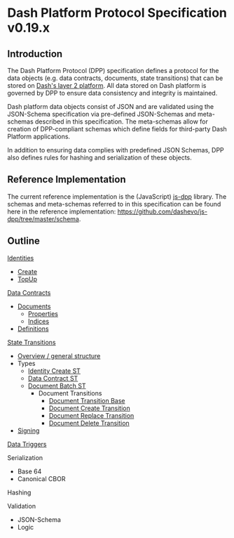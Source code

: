 # Dash Platform Protocol Specification v0.19.x

## Introduction

The Dash Platform Protocol (DPP) specification defines a protocol for the data objects (e.g.  data contracts, documents, state transitions) that can be stored on [Dash's layer 2 platform](https://dashplatform.readme.io/docs/introduction-what-is-dash-platform). All data stored on Dash platform is governed by DPP to ensure data consistency and integrity is maintained.

Dash platform data objects consist of JSON and are validated using the JSON-Schema specification via pre-defined JSON-Schemas and meta-schemas described in this specification. The meta-schemas allow for creation of DPP-compliant schemas which define fields for third-party Dash Platform applications.

In addition to ensuring data complies with predefined JSON Schemas, DPP also defines rules for hashing and serialization of these objects.

## Reference Implementation

The current reference implementation is the (JavaScript) [js-dpp](https://github.com/dashevo/js-dpp) library. The schemas and meta-schemas referred to in this specification can be found here in the reference implementation: https://github.com/dashevo/js-dpp/tree/master/schema.

## Outline

[Identities](docs/identity.md)

 - [Create](docs/identity.md#identity-creation)
 - [TopUp](docs/identity.md#identity-topup)

[Data Contracts](docs/data-contract.md)

 - [Documents](docs/document.md#document-overview)
   - [Properties](docs/document.md#document-properties)
   - [Indices](docs/document.md#document-indices)
 - [Definitions](docs/document.md#definition-overview)

[State Transitions](docs/state-transition.md)

 - [Overview / general structure](docs/state-transition.md)
 - Types
   - [Identity Create ST](docs/identity.md#identity-creation)
   - [Data Contract ST](docs/data-contract.md#data-contract-creation)
   - [Document Batch ST](docs/document.md#document-submission)
     - Document Transitions
       - [Document Transition Base](docs/document.md#document-base-transition)
       - [Document Create Transition](docs/document.md#document-create-transition)
       - [Document Replace Transition](docs/document.md#document-replace-transition)
       - [Document Delete Transition](docs/document.md#document-delete-transition)
 - [Signing](docs/state-transition.md#state-transition-signing)

[Data Triggers](docs/data-trigger.md)

Serialization

 - Base 64
 - Canonical CBOR

Hashing

Validation

 - JSON-Schema
 - Logic
